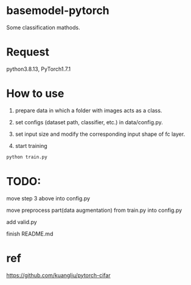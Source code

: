 # basemodel-pytorch
Some classification mathods. 

# Request

python3.8.13, PyTorch1.7.1

# How to use

1. prepare data in which a folder with images acts as a class.

2. set configs (dataset path, classifier, etc.) in data/config.py.

3. set input size and modify the corresponding input shape of fc layer.

4. start training
```bash
python train.py
```

# TODO:

move step 3 above into config.py

move preprocess part(data augmentation) from train.py into config.py

add valid.py

finish README.md

# ref

https://github.com/kuangliu/pytorch-cifar


